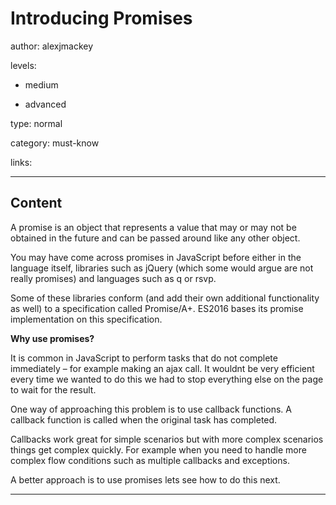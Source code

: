 # Introducing Promises
author: alexjmackey

levels:

  - medium

  - advanced

type: normal

category: must-know

links:

---
## Content

A promise is an object that represents a value that may or may not be obtained in the future and can be passed around like any other object.

You may have come across promises in JavaScript before either in the language itself, libraries such as jQuery (which some would argue are not really promises) and languages such as q or rsvp.

Some of these libraries conform (and add their own additional functionality as well) to a specification called Promise/A+. ES2016 bases its promise implementation on this specification.

**Why use promises?**

It is common in JavaScript to perform tasks that do not complete immediately – for example making an ajax call. It wouldnt be very efficient every time we wanted to do this we had to stop everything else on the page to wait for the result.

One way of approaching this problem is to use callback functions. A callback function is called when the original task has completed.

Callbacks work great for simple scenarios but with more complex scenarios things get complex quickly. For example when you need to handle more complex flow conditions such as multiple callbacks and exceptions.

A better approach is to use promises lets see how to do this next.

---
